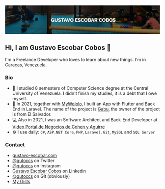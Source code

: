 ![banner](https://raw.githubusercontent.com/gutoccs/gutoccs/main/top_image.jpg)

## Hi, I am Gustavo Escobar Cobos :wave:

I'm a Freelance Developer who loves to learn about new things. I'm in Caracas, Venezuela.

### Bio

- 🏢 I studied 8 semesters of Computer Science degree at the Central University of Venezuela. I didn't finish my studies, it is a debt that I owe myself.
- 📱 In 2021, together with [MyWololo](https://mywololo.com), I built an App with Flutter and Back End in Laravel. The name of the project is [Gabu](https://gabu.app), the owner of the project is from El Salvador.
- 💻 Also in 2021, I was an Software Architect and Back-End Developer at [Video Portal de Negocios de Cohen y Aguirre](https://videoportaldenegocios.es)
- ⚙️ I use daily: `C#`, `ASP.NET Core`, `PHP`, `Laravel`, `Git`, `MySQL` and `SQL Server`

### Contact

- [gustavo-escobar.com](https://gustavo-escobar.com/)
- [@gutoccs](https://twitter.com/gutoccs) on Twitter
- [@gutoccs](https://instagram.com/gutoccs) on Instagram
- [Gustavo Escobar Cobos](https://www.linkedin.com/in/gutoccs) on Linkedin
- [@gutoccs](https://github.com/gutoccs) on Git (obviously)
- [My Gists](https://gist.github.com/gutoccs)
